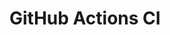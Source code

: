 # GitHub Actions CI






















































































































































































































































































































































































































































































































































































































































































































































































































































































































































































































































































































































































































































































































































































































































































































































































































































































































































